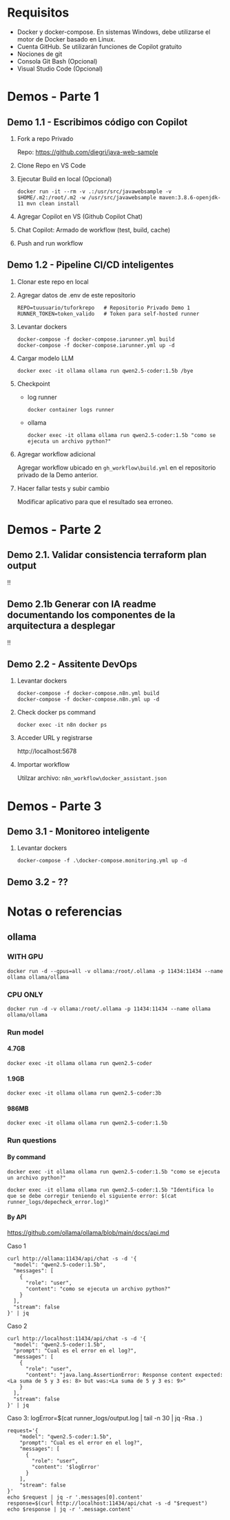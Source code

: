# Requisitos
- Docker y docker-compose. En sistemas Windows, debe utilizarse el motor de Docker basado en Linux.
- Cuenta GitHub. Se utilizarán funciones de Copilot gratuito
- Nociones de git
- Consola Git Bash (Opcional)
- Visual Studio Code (Opcional)

# Demos - Parte 1

## Demo 1.1 - Escribimos código con Copilot

1. Fork a repo Privado

    Repo: https://github.com/diegri/java-web-sample

2. Clone Repo en VS Code

3. Ejecutar Build en local (Opcional)

       docker run -it --rm -v .:/usr/src/javawebsample -v $HOME/.m2:/root/.m2 -w /usr/src/javawebsample maven:3.8.6-openjdk-11 mvn clean install

4. Agregar Copilot en VS (Github Copilot Chat)

5. Chat Copilot: Armado de workflow (test, build, cache)

6. Push and run workflow


## Demo 1.2 - Pipeline CI/CD inteligentes

1. Clonar este repo en local


2. Agregar datos de .env de este repositorio
    
       REPO=tuusuario/tuforkrepo   # Repositorio Privado Demo 1
       RUNNER_TOKEN=token_valido   # Token para self-hosted runner

3. Levantar dockers

       docker-compose -f docker-compose.iarunner.yml build
       docker-compose -f docker-compose.iarunner.yml up -d

4. Cargar modelo LLM

       docker exec -it ollama ollama run qwen2.5-coder:1.5b /bye


5. Checkpoint
   - log runner

         docker container logs runner
   - ollama

         docker exec -it ollama ollama run qwen2.5-coder:1.5b "como se ejecuta un archivo python?"


6. Agregar workflow adicional

    Agregar workflow ubicado en `gh_workflow\build.yml` en el repositorio privado de la Demo anterior.

7. Hacer fallar tests y subir cambio

    Modificar aplicativo para que el resultado sea erroneo.



# Demos - Parte 2

## Demo 2.1. Validar consistencia terraform plan output

!!

## Demo 2.1b Generar con IA readme documentando los componentes de la arquitectura a desplegar

!!


## Demo 2.2 - Assitente DevOps

1. Levantar dockers

       docker-compose -f docker-compose.n8n.yml build
       docker-compose -f docker-compose.n8n.yml up -d

2. Check docker ps command

       docker exec -it n8n docker ps

3. Acceder URL y registrarse

   http://localhost:5678


4. Importar workflow

   Utilzar archivo: `n8n_workflow\docker_assistant.json`


# Demos - Parte 3

## Demo 3.1 - Monitoreo inteligente

1. Levantar dockers

       docker-compose -f .\docker-compose.monitoring.yml up -d



## Demo 3.2 - ??





# Notas o referencias

## ollama
### WITH GPU
    docker run -d --gpus=all -v ollama:/root/.ollama -p 11434:11434 --name ollama ollama/ollama
### CPU ONLY
    docker run -d -v ollama:/root/.ollama -p 11434:11434 --name ollama ollama/ollama

### Run model
#### 4.7GB 
    docker exec -it ollama ollama run qwen2.5-coder
#### 1.9GB
    docker exec -it ollama ollama run qwen2.5-coder:3b
#### 986MB
    docker exec -it ollama ollama run qwen2.5-coder:1.5b

### Run questions
#### By command
    docker exec -it ollama ollama run qwen2.5-coder:1.5b "como se ejecuta un archivo python?"

    docker exec -it ollama ollama run qwen2.5-coder:1.5b "Identifica lo que se debe corregir teniendo el siguiente error: $(cat runner_logs/depecheck_error.log)"

#### By API

https://github.com/ollama/ollama/blob/main/docs/api.md

Caso 1

    curl http://ollama:11434/api/chat -s -d '{
      "model": "qwen2.5-coder:1.5b",
      "messages": [
        {
          "role": "user",
          "content": "como se ejecuta un archivo python?"
        }
      ],
      "stream": false
    }' | jq

Caso 2

    curl http://localhost:11434/api/chat -s -d '{
      "model": "qwen2.5-coder:1.5b",
      "prompt": "Cual es el error en el log?",
      "messages": [
        {
          "role": "user",
          "content": "java.lang.AssertionError: Response content expected:<La suma de 5 y 3 es: 8> but was:<La suma de 5 y 3 es: 9>"
        }
      ],
      "stream": false
    }' | jq

Caso 3:
    logError=$(cat runner_logs/output.log | tail -n 30  | jq -Rsa . )

    request='{
        "model": "qwen2.5-coder:1.5b",
        "prompt": "Cual es el error en el log?",
        "messages": [
          {
            "role": "user",
            "content": '$logError'
          }
        ],
        "stream": false
    }'
    echo $request | jq -r '.messages[0].content'
    response=$(curl http://localhost:11434/api/chat -s -d "$request")
    echo $response | jq -r '.message.content'



